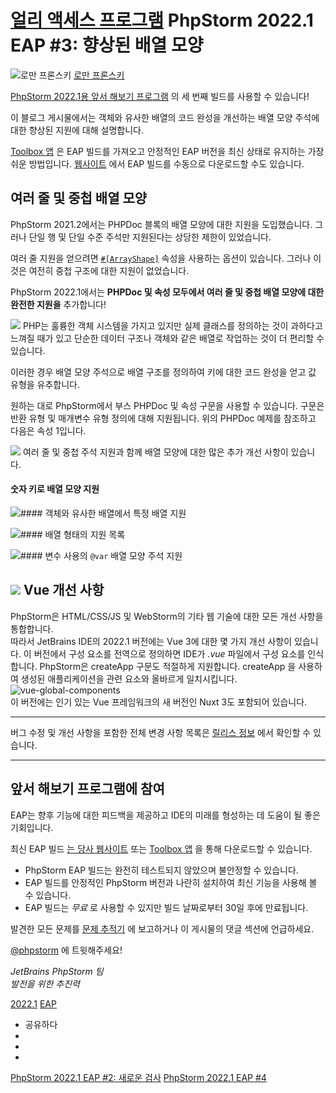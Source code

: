 [얼리 액세스 프로그램](/phpstorm/category/eap/) PhpStorm 2022.1 EAP #3: 향상된 배열 모양 
===================================

![로만 프론스키](https://secure.gravatar.com/avatar/269798998e24876e4f3ea6f6d1effdc7?s=200&r=g) [로만 프론스키](https://blog.jetbrains.com/author/rpronskiy) 



 [PhpStorm 2022.1용 앞서 해보기 프로그램](https://www.jetbrains.com/phpstorm/nextversion/) 의 세 번째 빌드를 사용할 수 있습니다!

 이 블로그 게시물에서는 객체와 유사한 배열의 코드 완성을 개선하는 배열 모양 주석에 대한 향상된 지원에 대해 설명합니다.

 [Toolbox 앱](https://www.jetbrains.com/toolbox/app/) 은 EAP 빌드를 가져오고 안정적인 EAP 버전을 최신 상태로 유지하는 가장 쉬운 방법입니다. [웹사이트](https://www.jetbrains.com/phpstorm/nextversion/) 에서 EAP 빌드를 수동으로 다운로드할 수도 있습니다.

 여러 줄 및 중첩 배열 모양
----------------

 PhpStorm 2021.2에서는 PHPDoc 블록의 배열 모양에 대한 지원을 도입했습니다. 그러나 단일 행 및 단일 수준 주석만 지원된다는 상당한 제한이 있었습니다.

 여러 줄 지원을 얻으려면 [`#[ArrayShape]`](https://github.com/JetBrains/phpstorm-attributes#arrayshape) 속성을 사용하는 옵션이 있습니다. 그러나 이것은 여전히 중첩 구조에 대한 지원이 없었습니다.

 PhpStorm 2022.1에서는 **PHPDoc 및 속성 모두에서 여러 줄 및 중첩 배열 모양에 대한 완전한 지원을** 추가합니다!

![](https://blog.jetbrains.com/wp-content/uploads/2022/02/array-shapes_main.gif) PHP는 훌륭한 객체 시스템을 가지고 있지만 실제 클래스를 정의하는 것이 과하다고 느껴질 때가 있고 단순한 데이터 구조나 객체와 같은 배열로 작업하는 것이 더 편리할 수 있습니다.

 이러한 경우 배열 모양 주석으로 배열 구조를 정의하여 키에 대한 코드 완성을 얻고 값 유형을 유추합니다.

 원하는 대로 PhpStorm에서 부스 PHPDoc 및 속성 구문을 사용할 수 있습니다. 구문은 반환 유형 및 매개변수 유형 정의에 대해 지원됩니다. 위의 PHPDoc 예제를 참조하고 다음은 속성 1입니다.

![](https://blog.jetbrains.com/wp-content/uploads/2022/02/array-shapes_attribute.gif) 여러 줄 및 중첩 주석 지원과 함께 배열 모양에 대한 많은 추가 개선 사항이 있습니다.

####  숫자 키로 배열 모양 지원 

![](https://blog.jetbrains.com/wp-content/uploads/2022/02/array-shapes_numeric_keys.gif)####  객체와 유사한 배열에서 특정 배열 지원 

![](https://blog.jetbrains.com/wp-content/uploads/2022/02/array-shapes_specific_arrays.png)####  배열 형태의 지원 목록 

![](https://blog.jetbrains.com/wp-content/uploads/2022/02/array_shapes-lists.gif)####  변수 사용의 `@var` 배열 모양 주석 지원 

![](https://blog.jetbrains.com/wp-content/uploads/2022/02/array_shapes-var_annotation.png) Vue 개선 사항
----------

 PhpStorm은 HTML/CSS/JS 및 WebStorm의 기타 웹 기술에 대한 모든 개선 사항을 통합합니다.  
 따라서 JetBrains IDE의 2022.1 버전에는 Vue 3에 대한 몇 가지 개선 사항이 있습니다. 이 버전에서 구성 요소를 전역으로 정의하면 IDE가 *.vue* 파일에서 구성 요소를 인식합니다. PhpStorm은 createApp 구문도 적절하게 지원합니다. createApp 을 사용하여 생성된 애플리케이션을 관련 요소와 올바르게 일치시킵니다.   
![vue-global-components](https://blog.jetbrains.com/wp-content/uploads/2022/02/vue-global-components.png)  
 이 버전에는 인기 있는 Vue 프레임워크의 새 버전인 Nuxt 3도 포함되어 있습니다.

---

 버그 수정 및 개선 사항을 포함한 전체 변경 사항 목록은 [릴리스 정보](https://youtrack.jetbrains.com/articles/WI-A-12/PhpStorm-2022.1-EAP-3-(221.4501.163-build)-Release-Notes) 에서 확인할 수 있습니다.

---

 앞서 해보기 프로그램에 참여
----------------

 EAP는 향후 기능에 대한 피드백을 제공하고 IDE의 미래를 형성하는 데 도움이 될 좋은 기회입니다.

 최신 EAP 빌드 [는 당사 웹사이트](https://www.jetbrains.com/phpstorm/nextversion/) 또는 [Toolbox 앱](https://www.jetbrains.com/toolbox-app/) 을 통해 다운로드할 수 있습니다.

- PhpStorm EAP 빌드는 완전히 테스트되지 않았으며 불안정할 수 있습니다.
- EAP 빌드를 안정적인 PhpStorm 버전과 나란히 설치하여 최신 기능을 사용해 볼 수 있습니다.
- EAP 빌드는 *무료* 로 사용할 수 있지만 빌드 날짜로부터 30일 후에 만료됩니다.

 발견한 모든 문제를 [문제 추적기](https://youtrack.jetbrains.com/issues/WI) 에 보고하거나 이 게시물의 댓글 섹션에 언급하세요.

 [@phpstorm](https://twitter.com/phpstorm) 에 트윗해주세요!

 *JetBrains PhpStorm 팀*  
 *발전을 위한 추진력*

 [2022.1](/phpstorm/tag/2022-1/) [EAP](/phpstorm/tag/eap/)

- 공유하다
- [](https://www.facebook.com/sharer.php?u=https%3A%2F%2Fblog.jetbrains.com%2Fphpstorm%2F2022%2F02%2Fphpstorm-2022-1-eap-3%2F)
- [](https://twitter.com/intent/tweet?source=https%3A%2F%2Fblog.jetbrains.com%2Fphpstorm%2F2022%2F02%2Fphpstorm-2022-1-eap-3%2F&text=https%3A%2F%2Fblog.jetbrains.com%2Fphpstorm%2F2022%2F02%2Fphpstorm-2022-1-eap-3%2F&via=phpstorm)
- [](http://www.linkedin.com/shareArticle?mini=true&url=https%3A%2F%2Fblog.jetbrains.com%2Fphpstorm%2F2022%2F02%2Fphpstorm-2022-1-eap-3%2F)



 [PhpStorm 2022.1 EAP #2: 새로운 검사](https://blog.jetbrains.com/phpstorm/2022/02/phpstorm-2022-1-eap-2/) [PhpStorm 2022.1 EAP #4](https://blog.jetbrains.com/phpstorm/2022/03/phpstorm-2022-1-eap-4/)